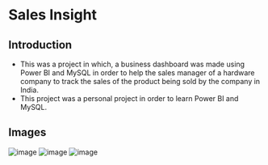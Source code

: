 # Sales Insight

## Introduction

- This was a project in which, a business dashboard was made using
Power BI and MySQL in order to help the sales manager of a
hardware company to track the sales of the product being sold by
the company in India.
- This project was a personal project in order to learn Power BI and
MySQL. 

## Images

![image](https://user-images.githubusercontent.com/71319075/175767678-0e5f7976-d527-4f78-b7f0-eb86b97b26f5.png)
![image](https://user-images.githubusercontent.com/71319075/175767846-dd57ccea-2f92-455e-b5a2-0359fe8355d3.png)
![image](https://user-images.githubusercontent.com/71319075/175767919-0bdeb0a2-28b3-4f37-a7e5-a3250908e809.png)

